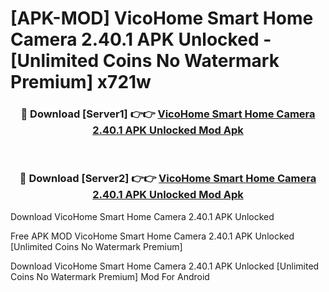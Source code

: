 # [APK-MOD] VicoHome  Smart Home Camera 2.40.1 APK Unlocked - [Unlimited Coins No Watermark Premium] x721w



<div align="center">
<h3>🔴 Download [Server1] 👉👉 <a href="https://momento.my/?title=VicoHome__Smart_Home_Camera_2.40.1_APK_Unlocked">VicoHome  Smart Home Camera 2.40.1 APK Unlocked Mod Apk</a></h3><br>

<h3>🔴 Download [Server2] 👉👉 <a href="https://momento.my/?title=VicoHome__Smart_Home_Camera_2.40.1_APK_Unlocked">VicoHome  Smart Home Camera 2.40.1 APK Unlocked Mod Apk</a></h3>
</div>



Download VicoHome  Smart Home Camera 2.40.1 APK Unlocked 

Free APK MOD VicoHome  Smart Home Camera 2.40.1 APK Unlocked [Unlimited Coins No Watermark Premium]

Download VicoHome  Smart Home Camera 2.40.1 APK Unlocked [Unlimited Coins No Watermark Premium] Mod For Android

